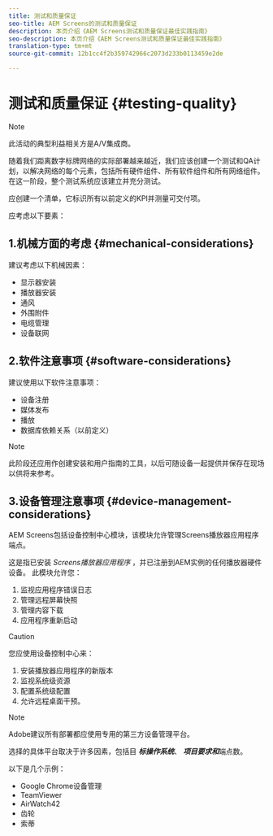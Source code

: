 ```yaml
---
title: 测试和质量保证
seo-title: AEM Screens的测试和质量保证
description: 本页介绍《AEM Screens测试和质量保证最佳实践指南》
seo-description: 本页介绍《AEM Screens测试和质量保证最佳实践指南》
translation-type: tm+mt
source-git-commit: 12b1cc4f2b359742966c2073d233b0113459e2de

---
```



# 测试和质量保证 {#testing-quality}

>[!NOTE]
>
>此活动的典型利益相关方是A/V集成商。

随着我们距离数字标牌网络的实际部署越来越近，我们应该创建一个测试和QA计划，以解决网络的每个元素，包括所有硬件组件、所有软件组件和所有网络组件。
在这一阶段，整个测试系统应该建立并充分测试。

应创建一个清单，它标识所有以前定义的KPI并测量可交付项。

应考虑以下要素：

## 1.机械方面的考虑 {#mechanical-considerations}

建议考虑以下机械因素：

* 显示器安装
* 播放器安装
* 通风
* 外围附件
* 电缆管理
* 设备联网

## 2.软件注意事项 {#software-considerations}

建议使用以下软件注意事项：

* 设备注册
* 媒体发布
* 播放
* 数据库依赖关系（以前定义）

>[!NOTE]
> 此阶段还应用作创建安装和用户指南的工具，以后可随设备一起提供并保存在现场以供将来参考。

## 3.设备管理注意事项 {#device-management-considerations}


AEM Screens包括设备控制中心模块，该模块允许管理Screens播放器应用程序端点。

这是指已安装 *Screens播放器应用程序* ，并已注册到AEM实例的任何播放器硬件设备。
此模块允许您：

1. 监视应用程序错误日志
1. 管理远程屏幕快照
1. 管理内容下载
1. 应用程序重新启动

>[!CAUTION]
> 您应使用设备控制中心来：
>
> 1. 安装播放器应用程序的新版本
> 1. 监视系统级资源
> 1. 配置系统级配置
> 1. 允许远程桌面干预。



>[!NOTE]
> Adobe建议所有部署都应使用专用的第三方设备管理平台。

选择的具体平台取决于许多因素，包括目 ***标操作系统***、 ***项目要求******和***&#x200B;端点数。

以下是几个示例：

* Google Chrome设备管理
* TeamViewer
* AirWatch42
* 齿轮
* 索蒂